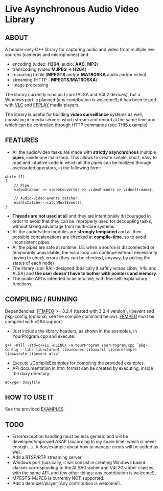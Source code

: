 # Live Asynchronous Audio Video Library

## ABOUT

A header-only C++ library for capturing audio and video from multiple live sources (cameras and microphones) and

* encoding (video: **H264**, audio: **AAC**, **MP2**)
* transcoding (video **MJPEG** -> **H264**)
* recording to file (**MPEGTS** and/or **MATROSKA** audio and/or video)
* streaming (HTTP - **MPEGTS/MATROSKA**)
* image processing

The library currently runs on Linux (ALSA and V4L2 devices), but a Windows port is planned (any contribution is welcome!);
it has been tested with [VLC](http://www.videolan.org/) and [FFPLAY](https://ffmpeg.org/) media players.

The library is useful for building **video surveillance** systems as well, consisting in media servers which stream and record at the same time and which can be controlled through HTTP commands (see [THIS](https://github.com/paolo-pr/laav/blob/master/examples/VideoExample_2.cpp) example)


## FEATURES

* All the audio/video tasks are made with **strictly asynchronous** multiple **pipes**, inside one main loop. This allows to create simple, short, easy to read and intuitive code in which all the pipes can be realized through overloaded operators, in the following form:

```
while (1)
{
    // Pipe
    videoGrabber >> videoConverter >> videoEncoder >> videoStreamer;
    
    // Audio-video events catcher
    eventsCatcher->catchNextEvent();
}
```

* **Threads are not used at all** and they are intentionally discouraged in order to avoid that they can be improperly used for decoupling tasks, without taking advantage from multi-core systems.
* All the audio/video modules are **strongly templated** and all their possible concatenations are checked at **compile-time**, so to avoid inconsistent pipes.
* All the pipes are safe at runtime. I.E: when a source is disconnected or temporarily unavailable, the main loop can continue without necessarily having to check errors (they can be checked, anyway, by polling the status of each node)
* The library is all RAII-designed (basically it safely wraps Libav, V4L and ALSA) and **the user doesn't have to bother with pointers and memory**.
* The public API is intended to be intuitive, with few self-explanatory functions.

## COMPILING / RUNNING

Dependencies: [FFMPEG](https://ffmpeg.org/) >= 3.2.4 (tested with 3.2.4 version), libevent and pkg-config (optional; see the compile command below).
[FFMPEG](https://ffmpeg.org/) must be compiled with x264 support.

* Just include the library headers, as shown in the examples, in YourProgram.cpp and execute:
```
g++ -Wall -std=c++11 -DLINUX -o YourProgram YourProgram.cpp `pkg-config --libs libavformat libavcodec libavutil libswresample libswscale libevent alsa`
```
* Execute ./CompileExamples for compiling the provided examples.
* API documentation in html format can be created by executing, inside the doxy directory:
```
doxygen Doxyfile
```

## HOW TO USE IT

See the provided [EXAMPLES](https://github.com/paolo-pr/laav/tree/master/examples)

## TODO

* Error/exception handling must be less generic and will be developed/improved ASAP (according to my spare time, which is never enough...). A doc/example about how to manage errors will be added as well.
* Add a RTSP/RTP streaming server.
* Windows port (basically, it will consist in creating Windows based classes corresponding to the ALSAGrabber and V4L2Grabber classes, with the same API, and few other things: any contribution is welcome!).
* MPEGTS-MJPEG is currently NOT supported.
* Add a demuxer/player (Any contribution is welcome!).
